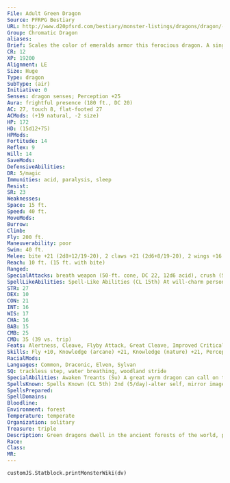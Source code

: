 ```yaml
---
File: Adult Green Dragon
Source: PFRPG Bestiary
URL: http://www.d20pfsrd.com/bestiary/monster-listings/dragons/dragon/-chromatic-green/adult-green-dragon
Group: Chromatic Dragon
aliases: 
Brief: Scales the color of emeralds armor this ferocious dragon. A single sharp horn protrudes from the end of its toothy snout.
CR: 12
XP: 19200
Alignment: LE
Size: Huge
Type: dragon
SubType: (air)
Initiative: 0
Senses: dragon senses; Perception +25
Aura: frightful presence (180 ft., DC 20)
AC: 27, touch 8, flat-footed 27
ACMods: (+19 natural, -2 size)
HP: 172
HD: (15d12+75)
HPMods: 
Fortitude: 14
Reflex: 9
Will: 14
SaveMods: 
DefensiveAbilities: 
DR: 5/magic
Immunities: acid, paralysis, sleep
Resist: 
SR: 23
Weaknesses: 
Space: 15 ft.
Speed: 40 ft.
MoveMods: 
Burrow: 
Climb: 
Fly: 200 ft.
Maneuverability: poor
Swim: 40 ft.
Melee: bite +21 (2d8+12/19-20), 2 claws +21 (2d6+8/19-20), 2 wings +16 (1d8+4), tail slap +16 (2d6+12)
Reach: 10 ft. (15 ft. with bite)
Ranged: 
SpecialAttacks: breath weapon (50-ft. cone, DC 22, 12d6 acid), crush (Small creatures, DC 22, 2d8+12)
SpellLikeAbilities: Spell-Like Abilities (CL 15th) At will-charm person (DC 14), entangle (DC 14), suggestion (DC 16)
STR: 27
DEX: 10
CON: 21
INT: 16
WIS: 17
CHA: 16
BAB: 15
CMB: 25
CMD: 35 (39 vs. trip)
Feats: Alertness, Cleave, Flyby Attack, Great Cleave, Improved Critical (bite, claws), Iron Will, Power Attack
Skills: Fly +10, Knowledge (arcane) +21, Knowledge (nature) +21, Perception +25, Spellcraft +21, Stealth +10, Survival +21, Swim +34, Use Magic Device +21
RacialMods: 
Languages: Common, Draconic, Elven, Sylvan
SQ: trackless step, water breathing, woodland stride
SpecialAbilities: Awaken Treants (Su) A great wyrm dragon can call on the forest itself to aid it, animating a number of trees to serve as treants to protect it. These treants can be called from any Huge or larger living tree. A green dragon can create a single treant as a standard action, up to a total of 4 treants per day. These treants remain animated for up to 1 hour, at which time they revert to being ordinary trees. Camouflage (Ex) An old or older green dragon can use Stealth to hide in any sort of natural terrain, even if the terrain does not grant cover or concealment. Miasma (Su) An ancient or older green dragon can use its breath weapon to create a cloud of acid as a standard action that deals damage to any creature inside it. The cloud moves with the dragon and has a radius of 20 feet. When it's created, anyone inside this area takes an amount of damage equal to half the dragon's breath weapon, with a Reflex save for half damage. The number of damage dice rolled is halved each round until the result would be less than 1d6. Any creature that starts its turn inside the cloud takes damage, but can make a Reflex save for half. A strong wind, such as that created by a gust of wind, disperses the cloud in 1 round. Spell-Like Abilities (Sp) A green dragon gains the following spell-like abilities, usable at will upon reaching the listed age category. Young-entangle; Juvenile-charm person; Adult-suggestion; Old-plant growth; Ancient-dominate person; Great wyrm-command plants. Trackless Step (Ex) An adult or older green dragon does not leave a trail in natural surroundings and cannot be tracked. A green dragon can choose to leave a trail, if it so desires. Water Breathing (Ex) A green dragon can breathe underwater indefinitely and can freely use its breath weapon, spells, and other abilities while submerged. Woodland Stride (Ex) A very young or older green dragon can move through any sort of foliage at full speed without taking damage or suffering impairment. Areas of foliage that have been magically manipulated affect it normally. Age Category S pecial Abilities Caster Level Wyrmling Immunity to acid, water breathing - Very young Woodland stride - Young Entangle - Juvenile Frightful presence, charm person 1st Young adult DR 5/magic, spell resistance 3rd Adult Trackless step, suggestion 5th Mature adult DR 10/magic 7th Old Camouflage, plant growth 9th Very old DR 15/magic 11th Ancient Miasma, dominate person 13th Wyrm DR 20/magic 15th Great wyrm Awaken treants, command plants 17th
SpellsKnown: Spells Known (CL 5th) 2nd (5/day)-alter self, mirror image 1st (7/day)-shield, silent image (DC 14), summon monster I, ventriloquism (DC 14) 0 (at will)-dancing lights, detect magic, ghost sound, mage hand, message, prestidigitation
SpellsPrepared: 
SpellDomains: 
Bloodline: 
Environment: forest
Temperature: temperate
Organization: solitary
Treasure: triple
Description: Green dragons dwell in the ancient forests of the world, prowling under towering canopies in search of prey. Of all the chromatic dragons, green dragons are perhaps the easiest to deal with diplomatically.
Race: 
Class: 
MR: 
---
```

```dataviewjs
customJS.Statblock.printMonsterWiki(dv)
```

